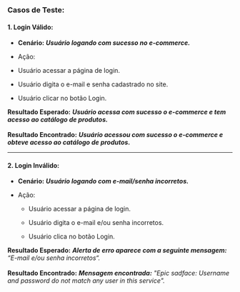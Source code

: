 ### Casos de Teste:

#### 1. Login Válido:

* **Cenário:** ***Usuário logando com sucesso no e-commerce.***

+ Ação:

 - Usuário acessar a página de login.

 - Usuário digita o e-mail e senha cadastrado no site.
  
 - Usuário clicar no botão Login.
  
**Resultado Esperado:** ***Usuário acessa com sucesso o e-commerce e tem acesso ao catálogo de produtos.*** <br><br>
**Resultado Encontrado:** ***Usuário acessou com sucesso o e-commerce e obteve acesso ao catálogo de produtos.***

---

#### 2. Login Inválido:

* **Cenário:** ***Usuário logando com e-mail/senha incorretos.***

+ Ação:

  - Usuário acessar a página de login.

  - Usuário digita o e-mail e/ou senha incorretos.

  - Usuário clica no botão Login.

**Resultado Esperado:** ***Alerta de erro aparece com a seguinte mensagem:*** *“E-mail e/ou senha incorretos“.* <br><br>
**Resultado Encontrado:** ***Mensagem encontrada:*** *"Epic sadface: Username and password do not match any user in this service".*
